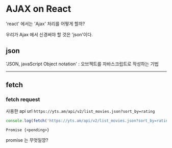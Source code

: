 # AJAX on React

'react' 에서는 'Ajax' 처리를 어떻게 할까?

우리가 Ajax 에서 신경써야 할 것은 'json'이다.

## json

'JSON, javaScript Object notation' : 오브젝트를 자바스크립트로 작성하는 기법

---

## fetch

### fetch request

사용한 api url `https://yts.am/api/v2/list_movies.json?sort_by=rating`
```js
console.log(fetch('https://yts.am/api/v2/list_movies.json?sort_by=rating'));
```
```
Promise {<pending>}
```
promise 는 무엇일깡?